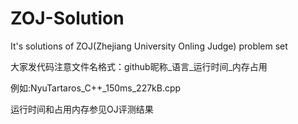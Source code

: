 # ZOJ-Solution

It's solutions of ZOJ(Zhejiang University Onling Judge) problem set

大家发代码注意文件名格式：github昵称_语言_运行时间_内存占用

例如:NyuTartaros_C++_150ms_227kB.cpp

运行时间和占用内存参见OJ评测结果
